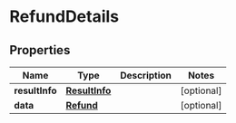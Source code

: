 
# RefundDetails

## Properties
Name | Type | Description | Notes
------------ | ------------- | ------------- | -------------
**resultInfo** | [**ResultInfo**](ResultInfo.md) |  |  [optional]
**data** | [**Refund**](Refund.md) |  |  [optional]




